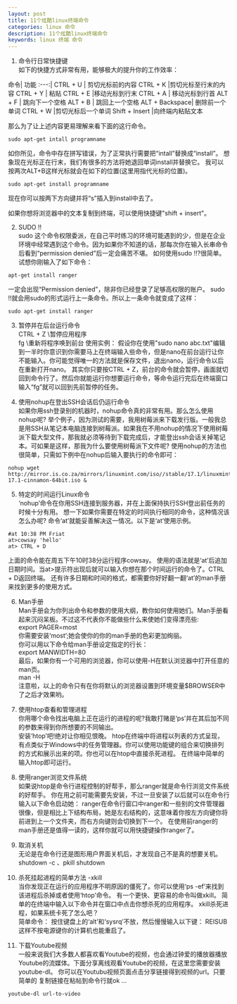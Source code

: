 ```yaml
---
layout: post
title: 11个炫酷linux终端命令
categories: linux 命令
description: 11个炫酷linux终端命令
keywords: linux 终端 命令
---
```


1. 命令行日常快捷键  
如下的快捷方式非常有用，能够极大的提升你的工作效率：

命令| 功能
:---:|
CTRL + U       |  剪切光标前的内容
CTRL + K         |剪切光标至行末的内容
CTRL + Y      |  粘贴
CTRL + E        |移动光标到行末
CTRL + A       | 移动光标到行首
ALT + F        | 跳向下一个空格
ALT + B        | 跳回上一个空格
ALT + Backspace| 删除前一个单词
CTRL + W        |剪切光标后一个单词
Shift + Insert  |向终端内粘贴文本

那么为了让上述内容更易理解来看下面的这行命令。
```
sudo apt-get intall programname
```
如你所见，命令中存在拼写错误，为了正常执行需要把“intall”替换成“install”。 想象现在光标正在行末，我们有很多的方法将她退回单词install并替换它。 我可以按两次ALT+B这样光标就会在如下的位置(这里用指代光标的位置)。
```
sudo apt-get install programname
```
现在你可以按两下方向键并将“s”插入到install中去了。

如果你想将浏览器中的文本复制到终端，可以使用快捷键"shift + insert"。

2. SUDO !!  
sudo 这个命令权限委派，在自己平时练习的环境可能遇到的少，但是在企业环境中经常遇到这个命令。因为如果你不知道的话，那每次你在输入长串命令后看到“permission denied”后一定会痛苦不堪。 如何使用sudo !!?很简单。试想你刚输入了如下命令：
```
apt-get install ranger
```
一定会出现“Permission denied”，除非你已经登录了足够高权限的账户。 sudo !!就会用sudo的形式运行上一条命令。所以上一条命令就变成了这样：
```
sudo apt-get install ranger
```
3. 暂停并在后台运行命令  
CTRL + Z       \\暂停应用程序   
fg             \\重新将程序唤到前台
使用实例： 假设你在使用"sudo nano abc.txt"编辑到一半时你意识到你需要马上在终端输入些命令，但是nano在前台运行让你不能输入。你可能觉得唯一的方法就是保存文件，退出nano，运行命令以后在重新打开nano。 其实你只要按CTRL + Z，前台的命令就会暂停，画面就切回到命令行了。然后你就能运行你想要运行命令，等命令运行完后在终端窗口输入“fg”就可以回到先前暂停的任务。

4. 使用nohup在登出SSH会话后仍运行命令  
如果你用ssh登录别的机器时，nohup命令真的非常有用。那么怎么使用nohup呢? 举个例子，因为测试的需要，我用树莓派来下载发行版。一般我总是用SSH从笔记本电脑连接到树莓派。如果我在不用nohup的情况下使用树莓派下载大型文件，那我就必须等待到下载完成后，才能登出ssh会话关掉笔记本。可如果是这样，那我为什么要使用树莓派下文件呢? 使用nohup的方法也很简单，只需如下例中在nohup后输入要执行的命令即可：
```
nohup wget http://mirror.is.co.za/mirrors/linuxmint.com/iso//stable/17.1/linuxmint-17.1-cinnamon-64bit.iso &
```

5. 特定的时间运行Linux命令  
‘nohup’命令在你用SSH连接到服务器，并在上面保持执行SSH登出前任务的时候十分有用。 想一下如果你需要在特定的时间执行相同的命令，这种情况该怎么办呢? 命令‘at’就能妥善解决这一情况。以下是‘at’使用示例。
```
#at 10:38 PM Friat
at>cowsay 'hello'
at> CTRL + D
```
上面的命令能在周五下午10时38分运行程序cowsay。 使用的语法就是‘at’后追加日期时间。当at>提示符出现后就可以输入你想在那个时间运行的命令了。CTRL + D返回终端。 还有许多日期和时间的格式，都需要你好好翻一翻‘at’的man手册来找到更多的使用方式。

6. Man手册  
Man手册会为你列出命令和参数的使用大纲，教你如何使用她们。Man手册看起来沉闷呆板。不过这不代表你不能做些什么来使她们变得漂亮些:  
 export PAGER=most     
 你需要安装‘most’;她会使你的你的man手册的色彩更加绚丽。  
  你可以用以下命令给man手册设定指定的行长：  
  export MANWIDTH=80       
  最后，如果你有一个可用的浏览器，你可以使用-H在默认浏览器中打开任意的man页。   
  man -H         
  注意啦，以上的命令只有在你将默认的浏览器设置到环境变量$BROWSER中了之后才效果哟。   

7. 使用htop查看和管理进程  
你用哪个命令找出电脑上正在运行的进程的呢?我敢打赌是‘ps’并在其后加不同的参数来得到你所想要的不同输出。   
安装‘htop’吧!绝对让你相见恨晚。 htop在终端中将进程以列表的方式呈现，有点类似于Windows中的任务管理器。你可以使用功能键的组合来切换排列的方式和展示出来的项。你也可以在htop中直接杀死进程。 在终端中简单的输入htop即可运行。

8. 使用ranger浏览文件系统  
如果说htop是命令行进程控制的好帮手，那么ranger就是命令行浏览文件系统的好帮手。 你在用之前可能需要先安装，不过一旦安装了以后就可以在命令行输入以下命令启动她： ranger在命令行窗口中ranger和一些别的文件管理器很像，但是相比上下结构布局，她是左右结构的，这意味着你按左方向键你将前进到上一个文件夹，而右方向键则会切换到下一个。 在使用前ranger的man手册还是值得一读的，这样你就可以用快捷键操作ranger了。

9. 取消关机  
无论是在命令行还是图形用户界面关机后，才发现自己不是真的想要关机。   
shutdown -c       、pkill shutdown

10. 杀死挂起进程的简单方法  -xkill  
当你发现正在运行的应用程序不明原因的僵死了。你可以使用‘ps -ef’来找到该进程后杀掉或者使用‘htop’命令。 有一个更快、更容易的命令叫做xkill。 简单的在终端中输入以下命令并在窗口中点击你想杀死的应用程序。 xkill杀死进程，如果系统卡死了怎么吧？  
简单命令： 按住键盘上的‘alt’和‘sysrq’不放，然后慢慢输入以下键： REISUB 这样不按电源键你的计算机也能重启了。

11. 下载Youtube视频  
一般来说我们大多数人都喜欢看Youtube的视频，也会通过钟爱的播放器播放Youtube的流媒体。下面分享离线观看Youtube的视频，在这里您需要安装youtube-dl。 你可以在Youtubu视频页面点击分享链接得到视频的url。只要简单的 复制链接在粘帖到命令行就ok ...
```
youtube-dl url-to-video
```
